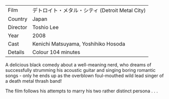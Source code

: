 | | |
|-|-|
Film|&#12487;&#12488;&#12525;&#12452;&#12488;&#12539;&#12513;&#12479;&#12523;&#12539;&#12471;&#12486;&#12451; (Detroit Metal City)
Country|Japan
Director|Toshio Lee
Year|2008
Cast|Kenichi Matsuyama, Yoshihiko Hosoda
Details|Colour 104  minutes

A delicious black comedy about a well-meaning nerd,
who dreams of successfully strumming his acoustic guitar
and singing boring romantic songs - only he ends up
as the overblown foul-mouthed wild lead singer of a death metal
thrash band!

The film follows his attempts to marry his two
rather distinct persona . . .
